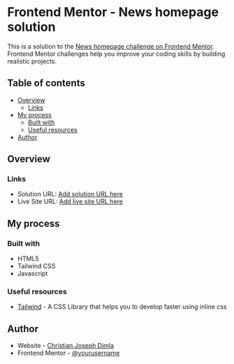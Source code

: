 # Frontend Mentor - News homepage solution

This is a solution to the [News homepage challenge on Frontend Mentor](https://www.frontendmentor.io/challenges/news-homepage-H6SWTa1MFl). Frontend Mentor challenges help you improve your coding skills by building realistic projects. 

## Table of contents

- [Overview](#overview)
  - [Links](#links)
- [My process](#my-process)
  - [Built with](#built-with)
  - [Useful resources](#useful-resources)
- [Author](#author)

## Overview

### Links

- Solution URL: [Add solution URL here](https://github.com/ChristianDriz/News-homepage)
- Live Site URL: [Add live site URL here](https://christiandriz.github.io/News-homepage/)

## My process

### Built with

- HTML5 
- Tailwind CSS
- Javascript

### Useful resources

- [Tailwind](https://tailwindcss.com/) - A CSS Library that helps you to develop faster using inline css

## Author

- Website - [Christian Joseph Dimla](https://drix-portfolio.vercel.app/)
- Frontend Mentor - [@yourusername](https://www.frontendmentor.io/profile/ChristianDriz)